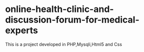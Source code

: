 # online-health-clinic-and-discussion-forum-for-medical-experts
This is a project developed in PHP,Mysqli,Html5 and Css 
